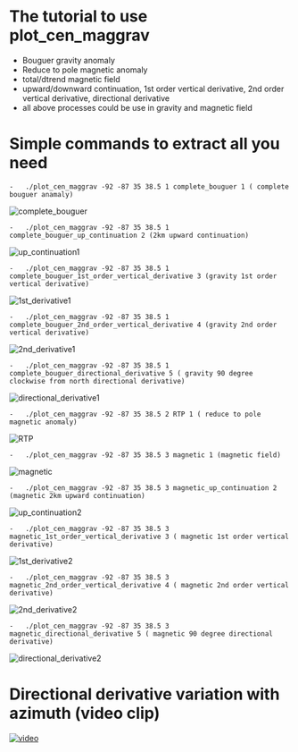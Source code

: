 # The tutorial to use plot_cen_maggrav
- Bouguer gravity anomaly
- Reduce to pole magnetic anomaly
- total/dtrend magnetic field
- upward/downward continuation, 1st order vertical derivative, 2nd order vertical derivative, directional derivative
- all above processes could be use in gravity and magnetic field


# Simple commands to extract all you need
```
-   ./plot_cen_maggrav -92 -87 35 38.5 1 complete_bouguer 1 ( complete bouguer anamaly)
```
![complete_bouguer](../Output_Png/complete_bouguer.png)
```
-   ./plot_cen_maggrav -92 -87 35 38.5 1 complete_bouguer_up_continuation 2 (2km upward continuation)
```
![up_continuation1](../Output_Png/complete_bouguer_up_continuation.png)
```
-   ./plot_cen_maggrav -92 -87 35 38.5 1 complete_bouguer_1st_order_vertical_derivative 3 (gravity 1st order vertical derivative) 
```
![1st_derivative1](../Output_Png/complete_bouguer_1st_order_vertical_derivative.png)
```
-   ./plot_cen_maggrav -92 -87 35 38.5 1 complete_bouguer_2nd_order_vertical_derivative 4 (gravity 2nd order vertical derivative)
```
![2nd_derivative1](../Output_Png/complete_bouguer_2nd_order_vertical_derivative.png)
```
-   ./plot_cen_maggrav -92 -87 35 38.5 1 complete_bouguer_directional_derivative 5 ( gravity 90 degree clockwise from north directional derivative)
```
![directional_derivative1](../Output_Png/complete_bouguer_directional_derivative.png)
```
-   ./plot_cen_maggrav -92 -87 35 38.5 2 RTP 1 ( reduce to pole magnetic anomaly)
```
![RTP](../Output_Png/RTP.png)
```
-   ./plot_cen_maggrav -92 -87 35 38.5 3 magnetic 1 (magnetic field)
```
![magnetic](../Output_Png/magnetic.png)
```
-   ./plot_cen_maggrav -92 -87 35 38.5 3 magnetic_up_continuation 2 (magnetic 2km upward continuation) 
```
![up_continuation2](../Output_Png/magnetic_up_continuation.png)
```
-   ./plot_cen_maggrav -92 -87 35 38.5 3 magnetic_1st_order_vertical_derivative 3 ( magnetic 1st order vertical derivative)
```
![1st_derivative2](../Output_Png/magnetic_1st_order_vertical_derivative.png)
```
-   ./plot_cen_maggrav -92 -87 35 38.5 3 magnetic_2nd_order_vertical_derivative 4 ( magnetic 2nd order vertical derivative)
```
![2nd_derivative2](../Output_Png/magnetic_2nd_order_vertical_derivative.png)
```
-   ./plot_cen_maggrav -92 -87 35 38.5 3 magnetic_directional_derivative 5 ( magnetic 90 degree directional derivative) 
```
![directional_derivative2](../Output_Png/magnetic_directional_derivative.png)
# Directional derivative variation with azimuth (video clip)

[![video](../Output_Png/video.jpg)](https://drive.google.com/file/d/1gqYfQjx6byjadlzNMgdxRJFd5_lfwn-F/view?usp=sharing)
